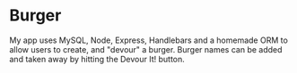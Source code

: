 # Burger

My app uses MySQL, Node, Express, Handlebars and a homemade ORM to allow users to create, and "devour" a burger. Burger names can be added and taken away by hitting the Devour It! button.  
